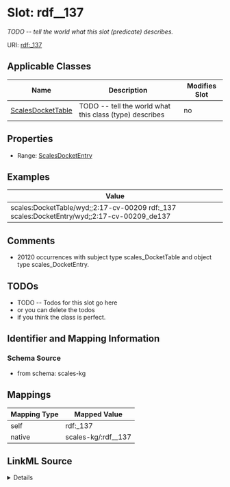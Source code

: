 

# Slot: rdf__137


_TODO -- tell the world what this slot (predicate) describes._





URI: [rdf:_137](http://www.w3.org/1999/02/22-rdf-syntax-ns#_137)



<!-- no inheritance hierarchy -->





## Applicable Classes

| Name | Description | Modifies Slot |
| --- | --- | --- |
| [ScalesDocketTable](../classes/ScalesDocketTable.md) | TODO -- tell the world what this class (type) describes |  no  |







## Properties

* Range: [ScalesDocketEntry](../classes/ScalesDocketEntry.md)






## Examples

| Value |
| --- |
| scales:DocketTable/wyd;;2:17-cv-00209 rdf:_137 scales:DocketEntry/wyd;;2:17-cv-00209_de137 |

## Comments

* 20120 occurrences with subject type scales_DocketTable and object type scales_DocketEntry.

## TODOs

* TODO -- Todos for this slot go here
* or you can delete the todos
* if you think the class is perfect.

## Identifier and Mapping Information







### Schema Source


* from schema: scales-kg




## Mappings

| Mapping Type | Mapped Value |
| ---  | ---  |
| self | rdf:_137 |
| native | scales-kg/:rdf__137 |




## LinkML Source

<details>
```yaml
name: rdf__137
description: TODO -- tell the world what this slot (predicate) describes.
todos:
- TODO -- Todos for this slot go here
- or you can delete the todos
- if you think the class is perfect.
comments:
- 20120 occurrences with subject type scales_DocketTable and object type scales_DocketEntry.
examples:
- value: scales:DocketTable/wyd;;2:17-cv-00209 rdf:_137 scales:DocketEntry/wyd;;2:17-cv-00209_de137
from_schema: scales-kg
rank: 1000
slot_uri: rdf:_137
alias: rdf__137
domain_of:
- scales_DocketTable
range: scales_DocketEntry

```
</details>